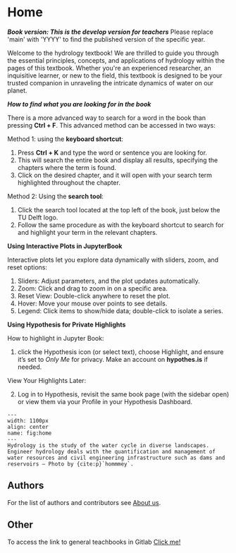# Home
***Book version: This is the develop version for teachers*** 
Please replace 'main' with 'YYYY' to find the published version of the specific year.

Welcome to the hydrology textbook! We are thrilled to guide you through the essential principles, concepts, and applications of hydrology within the pages of this textbook. Whether you're an experienced researcher, an inquisitive learner, or new to the field, this textbook is designed to be your trusted companion in unraveling the intricate dynamics of water on our planet.

***How to find what you are looking for in the book*** <br>

There is a more advanced way to search for a word in the book than pressing __Ctrl + F__. This advanced method can be accessed in two ways:

Method 1: using the __keyboard shortcut__:

1. Press __Ctrl + K__ and type the word or sentence you are looking for.
2. This will search the entire book and display all results, specifying the chapters where the term is found.
3. Click on the desired chapter, and it will open with your search term highlighted throughout the chapter.

Method 2: Using the __search tool__:

1. Click the search tool located at the top left of the book, just below the TU Delft logo.
2. Follow the same procedure as with the keyboard shortcut to search for and highlight your term in the relevant chapters.  

**Using Interactive Plots in JupyterBook**

Interactive plots let you explore data dynamically with sliders, zoom, and reset options:

1. Sliders: Adjust parameters, and the plot updates automatically.
2. Zoom: Click and drag to zoom in on a specific area.
3. Reset View: Double-click anywhere to reset the plot.
4. Hover: Move your mouse over points to see details.
5. Legend: Click items to show/hide data; double-click to isolate a series.

**Using Hypothesis for Private Highlights**

How to highlight in Jupyter Book:

1. click the Hypothesis icon (or select text), choose Highlight, and ensure it’s set to *Only Me* for privacy. Make an account on **hypothes.is** if needed. 

View Your Highlights Later:

2. Log in to Hypothesis, revisit the same book page (with the sidebar open) or view them via your Profile in your Hypothesis Dashboard.


```{figure} images/home_hydrology.png
---
width: 1100px
align: center
name: fig:home
---
Hydrology is the study of the water cycle in diverse landscapes. Engineer hydrology deals with the quantification and management of water resources and civil engineering infrastructure such as dams and reservoirs – Photo by {cite:p}`hommmey`.

``` 

## Authors
For the list of authors and contributors see [About us](https://teachbooks.tudelft.nl/engineering-hydrology/About_us.html). 

## Other
To access the link to general teachbooks in Gitlab [Click me!](https://gitlab.tudelft.nl/interactivetextbooks-citg/engineering-hydrology)
